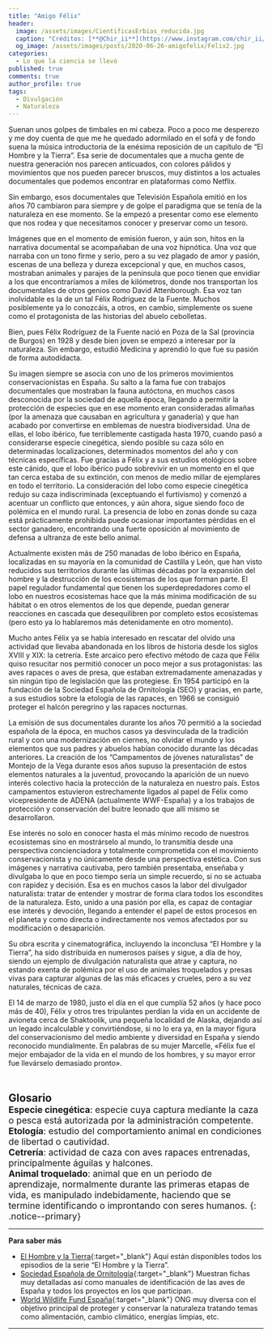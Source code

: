 ```yaml
---
title: "Amigo Félix"
header:
  image: /assets/images/CientificasErbias_reducida.jpg
  caption: "Créditos: [**@Chir_ii**](https://www.instagram.com/chir_ii/?hl=en)"
  og_image: /assets/images/posts/2020-06-26-amigofelix/Felix2.jpg
categories:
  - Lo que la ciencia se llevó 
published: true
comments: true
author_profile: true
tags:
  - Divulgación
  - Naturaleza
--- 
```


 
Suenan unos golpes de timbales en mi cabeza. Poco a poco me desperezo y me doy cuenta de que me he quedado adormilado en el sofá y de fondo suena la música 
introductoria de la enésima reposición de un capítulo de “El Hombre y la Tierra”. Esa serie de documentales que a mucha gente de nuestra generación nos parecen 
anticuados, con colores pálidos y movimientos que nos pueden parecer bruscos, muy distintos a los actuales documentales que podemos encontrar en plataformas como 
Netflix.  

Sin embargo, esos documentales que Televisión Española emitió en los años 70 cambiaron para siempre y de golpe el paradigma que se tenía de la naturaleza en ese 
momento. Se la empezó a presentar como ese elemento que nos rodea y que necesitamos conocer y preservar como un tesoro.  

Imágenes que en el momento de emisión fueron, y aún son, hitos en la narrativa documental se acompañaban de una voz hipnótica. Una voz que narraba con un tono 
firme y serio, pero a su vez plagado de amor y pasión, escenas de una belleza y dureza excepcional y que, en muchos casos, mostraban animales y parajes de la 
península que poco tienen que envidiar a los que encontraríamos a miles de kilómetros, donde nos transportan los documentales de otros genios como David 
Attenborough. Esa voz tan inolvidable es la de un tal Félix Rodríguez de la Fuente. Muchos posiblemente ya lo conozcáis, a otros, en cambio, simplemente os 
suene como el protagonista de las historias del abuelo cebolletas.  

Bien, pues Félix Rodríguez de la Fuente nació en Poza de la Sal (provincia de Burgos) en 1928 y desde bien joven se empezó a interesar por la naturaleza. 
Sin embargo, estudió Medicina y aprendió lo que fue su pasión de forma autodidacta.  

Su imagen siempre se asocia con uno de los primeros movimientos conservacionistas en España. Su salto a la fama fue con trabajos documentales que mostraban 
la fauna autóctona, en muchos casos desconocida por la sociedad de aquella época, llegando a permitir la protección de especies que en ese momento eran 
consideradas alimañas (por la amenaza que causaban en agricultura y ganadería) y que han acabado por convertirse en emblemas de nuestra biodiversidad. Una de 
ellas, el lobo ibérico, fue terriblemente castigada hasta 1970, cuando pasó a considerarse especie cinegética, siendo posible su caza sólo en determinadas 
localizaciones, determinados momentos del año y con técnicas específicas. Fue gracias a Félix y a sus estudios etológicos sobre este cánido, que el lobo ibérico 
pudo sobrevivir en un momento en el que tan cerca estaba de su extinción, con menos de medio millar de ejemplares en todo el territorio. La consideración del 
lobo como especie cinegética redujo su caza indiscriminada (exceptuando el furtivismo) y comenzó a acentuar un conflicto que entonces, y aún ahora, sigue siendo 
foco de polémica en el mundo rural. La presencia de lobo en zonas donde su caza está prácticamente prohibida puede ocasionar importantes pérdidas en el sector 
ganadero, encontrando una fuerte oposición al movimiento de defensa a ultranza de este bello animal.  

Actualmente existen más de 250 manadas de lobo ibérico en España, localizadas en su mayoría en la comunidad de Castilla y León, que han visto reducidos sus 
territorios durante las últimas décadas por la expansión del hombre y la destrucción de los ecosistemas de los que forman parte. El papel regulador fundamental
que tienen los superdepredadores como el lobo en nuestros ecosistemas hace que la más mínima modificación de su hábitat o en otros elementos de los que depende,
puedan generar reacciones en cascada que desequilibren por completo estos ecosistemas (pero esto ya lo hablaremos más detenidamente en otro momento).

Mucho antes Félix ya se había interesado en rescatar del olvido una actividad que llevaba abandonada en los libros de historia desde los siglos XVIII y XIX: 
la cetrería. Este arcaico pero efectivo método de caza que Félix quiso resucitar nos permitió conocer un poco mejor a sus protagonistas: las aves rapaces o aves 
de presa, que estaban extremadamente amenazadas y sin ningún tipo de legislación que las protegiese. En 1954 participó en la fundación de la Sociedad Española de
Ornitología (SEO) y gracias, en parte, a sus estudios sobre la etología de las rapaces, en 1966 se consiguió proteger el halcón peregrino y las rapaces nocturnas.  

La emisión de sus documentales durante los años 70 permitió a la sociedad española de la época, en muchos casos ya desvinculada de la tradición rural y con una 
modernización en ciernes, no olvidar el mundo y los elementos que sus padres y abuelos habían conocido durante las décadas anteriores. La creación de los 
“Campamentos de jóvenes naturalistas” de Montejo de la Vega durante esos años supuso la presentación de estos elementos naturales a la juventud, provocando 
la aparición de un nuevo interés colectivo hacia la protección de la naturaleza en nuestro país. Estos campamentos estuvieron estrechamente ligados al papel 
de Félix como vicepresidente de ADENA (actualmente WWF-España) y a los trabajos de protección y conservación del buitre leonado que allí mismo se desarrollaron.

Ese interés no solo en conocer hasta el más mínimo recodo de nuestros ecosistemas sino en mostrárselo al mundo, lo transmitía desde una perspectiva 
concienciadora y totalmente comprometida con el movimiento conservacionista y no únicamente desde una perspectiva estética. Con sus imágenes y narrativa 
cautivaba, pero también presentaba, enseñaba y divulgaba lo que en poco tiempo sería un simple recuerdo, si no se actuaba con rapidez y decisión. Esa es en 
muchos casos la labor del divulgador naturalista: tratar de entender y mostrar de forma clara todos los escondites de la naturaleza. Esto, unido a una pasión 
por ella, es capaz de contagiar ese interés y devoción, llegando a entender el papel de estos procesos en el planeta y como directa o indirectamente nos vemos 
afectados por su modificación o desaparición.

Su obra escrita y cinematográfica, incluyendo la inconclusa “El Hombre y la Tierra”, ha sido distribuida en numerosos países y sigue, a día de hoy, siendo un
ejemplo de divulgación naturalista que atrae y captura, no estando exenta de polémica por el uso de animales troquelados y presas vivas para capturar algunas de 
las más eficaces y crueles, pero a su vez naturales, técnicas de caza.

El 14 de marzo de 1980, justo el día en el que cumplía 52 años (y hace poco más de 40), Félix y otros tres tripulantes perdían la vida en un accidente de
avioneta cerca de Shaktoolik, una pequeña localidad de Alaska, dejando así un legado incalculable y convirtiéndose, si no lo era ya, en la mayor figura del 
conservacionismo del medio ambiente y diversidad en España y siendo reconocido mundialmente. En palabras de su mujer Marcelle, «Félix fue el mejor embajador 
de la vida en el mundo de los hombres, y su mayor error fue llevárselo demasiado pronto».
&nbsp;  
&nbsp;  
&nbsp;   

<span style="font-size:1.5em">**Glosario**</span>
&nbsp;   
<span style="font-size:1.25em">**Especie cinegética**: especie cuya captura mediante la caza o pesca está autorizada por la administración competente.  
**Etología**: estudio del comportamiento animal en condiciones de libertad o cautividad.   
**Cetrería**: actividad de caza con aves rapaces entrenadas, principalmente águilas y halcones.            
**Animal troquelado**: animal que en un periodo de aprendizaje, normalmente durante las primeras etapas de vida, es manipulado indebidamente, haciendo que se termine identificando o improntando con seres humanos.
{: .notice--primary} 
     

---
**Para saber más**

* [El Hombre y la Tierra](https://www.rtve.es/alacarta/videos/el-hombre-y-la-tierra/){:target="_blank"} Aquí están disponibles todos los episodios de la serie “El Hombre y la Tierra”.   
* [Sociedad Española de Ornitología](https://www.seo.org/){:target="_blank"} Muestran fichas muy detalladas así como manuales de identificación de las aves de España y todos los proyectos en los que participan.
* [World Wildlife Fund España](https://www.wwf.es/){:target="_blank"} ONG muy diversa con el objetivo principal de proteger y conservar la naturaleza tratando temas como alimentación, cambio climático, energías limpias, etc.


---
